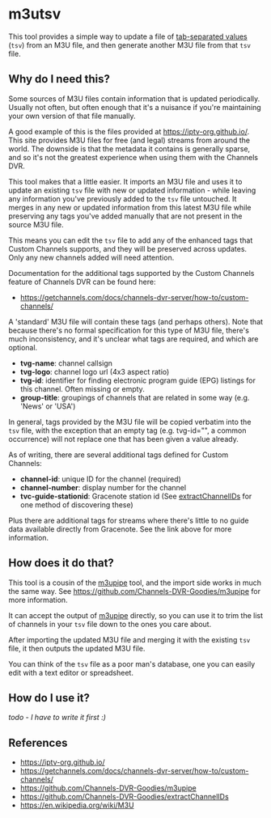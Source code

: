 # m3utsv

This tool provides a simple way to update a file of [tab-separated values](https://en.wikipedia.org/wiki/Tab-separated_values)
(`tsv`) from an M3U file, and then generate another M3U file from that `tsv` file.

## Why do I need this?

Some sources of M3U files contain information that is updated periodically. Usually not often,
but often enough that it's a nuisance if you're maintaining your own version of that file
manually.

A good example of this is the files provided at https://iptv-org.github.io/. This site
provides M3U files for free (and legal) streams from around the world. The downside is 
that the metadata it contains is generally sparse, and so it's not the greatest
experience when using them with the Channels DVR.

This tool makes that a little easier. It imports an M3U file and uses it to update an
existing `tsv` file with new or updated information - while leaving any information
you've previously added to the `tsv` file untouched. It merges in any new or updated 
information from this latest M3U file while preserving any tags you've added manually
that are not present in the source M3U file.

This means you can edit the `tsv` file to add any of the enhanced tags that Custom
Channels supports, and they will be preserved across updates. Only any new channels
added will need attention.

Documentation for the additional tags supported by the Custom Channels feature of
Channels DVR can be found here:

* https://getchannels.com/docs/channels-dvr-server/how-to/custom-channels/

A 'standard' M3U file will contain these tags (and perhaps others). Note that because
there's no formal specification for this type of M3U file, there's much inconsistency,
and it's unclear what tags are required, and which are optional.
* **tvg-name**: channel callsign
* **tvg-logo**: channel logo url (4x3 aspect ratio)
* **tvg-id**: identifier for finding electronic program guide (EPG) listings for this channel.
  Often missing or empty.
* **group-title**: groupings of channels that are related in some way (e.g. 'News' or 'USA')

In general, tags provided by the M3U file will be copied verbatim into the `tsv` file, with
the exception that an empty tag (e.g. tvg-id="", a common occurrence) will not replace one
that has been given a value already.

As of writing, there are several additional tags defined for Custom Channels:
* **channel-id**: unique ID for the channel (required)
* **channel-number**: display number for the channel
* **tvc-guide-stationid**: Gracenote station id (See 
  [extractChannelIDs](https://github.com/Channels-DVR-Goodies/extractChannelIDs)
  for one method of discovering these)

Plus there are additional tags for streams where there's little to no guide data available
directly from Gracenote. See the link above for more information.

## How does it do that?

This tool is a cousin of the [m3upipe](https://github.com/Channels-DVR-Goodies/m3upipe) tool, and the import side works in much the same way.
See https://github.com/Channels-DVR-Goodies/m3upipe for more information.

It can accept the output of [m3upipe](https://github.com/Channels-DVR-Goodies/m3upipe) directly, so you can use it to trim the list of
channels in your `tsv` file down to the ones you care about.

After importing the updated M3U file and merging it with the existing `tsv` file, it then
outputs the updated M3U file.

You can think of the `tsv` file as a poor man's database, one you can easily edit with a
text editor or spreadsheet.

## How do I use it?

_todo - I have to write it first :)_

## References

* https://iptv-org.github.io/
* https://getchannels.com/docs/channels-dvr-server/how-to/custom-channels/
* https://github.com/Channels-DVR-Goodies/m3upipe
* https://github.com/Channels-DVR-Goodies/extractChannelIDs
* https://en.wikipedia.org/wiki/M3U
